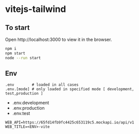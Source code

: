 # vitejs-tailwind

## To start

Open http://localhost:3000 to view it in the browser.

```bash
npm i
npm start
node --run start
```

## Env

```.env
.env        # loaded in all cases
.env.[mode] # only loaded in specified mode [ development, test,production ]
```

 * .env.development
 * .env.production
 * .env.test
 
```env
WEB_API=https://65fd14fb9fc4425c653119c5.mockapi.io/api/v1
WEB_TITLE=<ENV>-vite
```